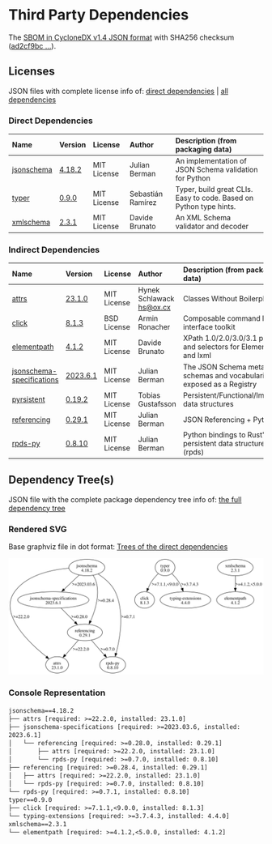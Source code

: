 # Third Party Dependencies

<!--[[[fill sbom_sha256()]]]-->
The [SBOM in CycloneDX v1.4 JSON format](https://git.sr.ht/~sthagen/couscous/blob/default/sbom/cdx.json) with SHA256 checksum ([ad2cf9bc ...](https://git.sr.ht/~sthagen/couscous/blob/default/sbom/cdx.json.sha256 "sha256:ad2cf9bce13d908ebb4ec8a05a27685692bc5ba751e0421eb05187a3ce124d7f")).
<!--[[[end]]] (checksum: 8bf15daf1763af45418d35b93deb6e03)-->
## Licenses 

JSON files with complete license info of: [direct dependencies](direct-dependency-licenses.json) | [all dependencies](all-dependency-licenses.json)

### Direct Dependencies

<!--[[[fill direct_dependencies_table()]]]-->
| Name                                                          | Version                                               | License     | Author            | Description (from packaging data)                                  |
|:--------------------------------------------------------------|:------------------------------------------------------|:------------|:------------------|:-------------------------------------------------------------------|
| [jsonschema](https://github.com/python-jsonschema/jsonschema) | [4.18.2](https://pypi.org/project/jsonschema/4.18.2/) | MIT License | Julian Berman     | An implementation of JSON Schema validation for Python             |
| [typer](https://github.com/tiangolo/typer)                    | [0.9.0](https://pypi.org/project/typer/0.9.0/)        | MIT License | Sebastián Ramírez | Typer, build great CLIs. Easy to code. Based on Python type hints. |
| [xmlschema](https://github.com/sissaschool/xmlschema)         | [2.3.1](https://pypi.org/project/xmlschema/2.3.1/)    | MIT License | Davide Brunato    | An XML Schema validator and decoder                                |
<!--[[[end]]] (checksum: 6103c4e485e203c7a7e61e3f15743d1c)-->

### Indirect Dependencies

<!--[[[fill indirect_dependencies_table()]]]-->
| Name                                                                                        | Version                                                                  | License     | Author                     | Description (from packaging data)                                    |
|:--------------------------------------------------------------------------------------------|:-------------------------------------------------------------------------|:------------|:---------------------------|:---------------------------------------------------------------------|
| [attrs](https://www.attrs.org/en/stable/changelog.html)                                     | [23.1.0](https://pypi.org/project/attrs/23.1.0/)                         | MIT License | Hynek Schlawack <hs@ox.cx> | Classes Without Boilerplate                                          |
| [click](https://palletsprojects.com/p/click/)                                               | [8.1.3](https://pypi.org/project/click/8.1.3/)                           | BSD License | Armin Ronacher             | Composable command line interface toolkit                            |
| [elementpath](https://github.com/sissaschool/elementpath)                                   | [4.1.2](https://pypi.org/project/elementpath/4.1.2/)                     | MIT License | Davide Brunato             | XPath 1.0/2.0/3.0/3.1 parsers and selectors for ElementTree and lxml |
| [jsonschema-specifications](https://github.com/python-jsonschema/jsonschema-specifications) | [2023.6.1](https://pypi.org/project/jsonschema-specifications/2023.6.1/) | MIT License | Julian Berman              | The JSON Schema meta-schemas and vocabularies, exposed as a Registry |
| [pyrsistent](https://github.com/tobgu/pyrsistent/)                                          | [0.19.2](https://pypi.org/project/pyrsistent/0.19.2/)                    | MIT License | Tobias Gustafsson          | Persistent/Functional/Immutable data structures                      |
| [referencing](https://github.com/python-jsonschema/referencing)                             | [0.29.1](https://pypi.org/project/referencing/0.29.1/)                   | MIT License | Julian Berman              | JSON Referencing + Python                                            |
| [rpds-py](https://github.com/crate-py/rpds)                                                 | [0.8.10](https://pypi.org/project/rpds-py/0.8.10/)                       | MIT License | Julian Berman              | Python bindings to Rust's persistent data structures (rpds)          |
<!--[[[end]]] (checksum: 2bb2e36ddc576a5daf41ccb43b5f3a37)-->

## Dependency Tree(s)

JSON file with the complete package dependency tree info of: [the full dependency tree](package-dependency-tree.json)

### Rendered SVG

Base graphviz file in dot format: [Trees of the direct dependencies](package-dependency-tree.dot.txt)

<img src="./package-dependency-tree.svg" alt="Trees of the direct dependencies" title="Trees of the direct dependencies"/>

### Console Representation

<!--[[[fill dependency_tree_console_text()]]]-->
````console
jsonschema==4.18.2
├── attrs [required: >=22.2.0, installed: 23.1.0]
├── jsonschema-specifications [required: >=2023.03.6, installed: 2023.6.1]
│   └── referencing [required: >=0.28.0, installed: 0.29.1]
│       ├── attrs [required: >=22.2.0, installed: 23.1.0]
│       └── rpds-py [required: >=0.7.0, installed: 0.8.10]
├── referencing [required: >=0.28.4, installed: 0.29.1]
│   ├── attrs [required: >=22.2.0, installed: 23.1.0]
│   └── rpds-py [required: >=0.7.0, installed: 0.8.10]
└── rpds-py [required: >=0.7.1, installed: 0.8.10]
typer==0.9.0
├── click [required: >=7.1.1,<9.0.0, installed: 8.1.3]
└── typing-extensions [required: >=3.7.4.3, installed: 4.4.0]
xmlschema==2.3.1
└── elementpath [required: >=4.1.2,<5.0.0, installed: 4.1.2]
````
<!--[[[end]]] (checksum: 910bbc9e2a181b536be8b4b5b1cea888)-->
